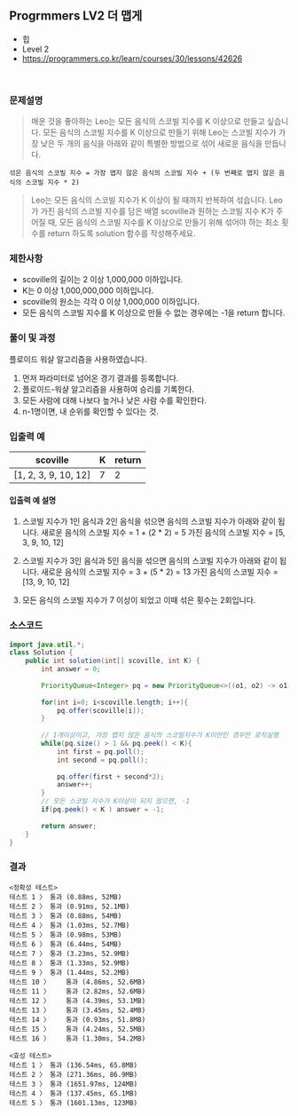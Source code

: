 ## Progrmmers LV2 더 맵게
- 힙
- Level 2
- https://programmers.co.kr/learn/courses/30/lessons/42626
<br>

### 문제설명

>매운 것을 좋아하는 Leo는 모든 음식의 스코빌 지수를 K 이상으로 만들고 싶습니다. 모든 음식의 스코빌 지수를 K 이상으로 만들기 위해 Leo는 스코빌 지수가 가장 낮은 두 개의 음식을 아래와 같이 특별한 방법으로 섞어 새로운 음식을 만듭니다.

```
섞은 음식의 스코빌 지수 = 가장 맵지 않은 음식의 스코빌 지수 + (두 번째로 맵지 않은 음식의 스코빌 지수 * 2)
```

> Leo는 모든 음식의 스코빌 지수가 K 이상이 될 때까지 반복하여 섞습니다.
Leo가 가진 음식의 스코빌 지수를 담은 배열 scoville과 원하는 스코빌 지수 K가 주어질 때, 모든 음식의 스코빌 지수를 K 이상으로 만들기 위해 섞어야 하는 최소 횟수를 return 하도록 solution 함수를 작성해주세요.

### 제한사항
- scoville의 길이는 2 이상 1,000,000 이하입니다.
- K는 0 이상 1,000,000,000 이하입니다.
- scoville의 원소는 각각 0 이상 1,000,000 이하입니다.
- 모든 음식의 스코빌 지수를 K 이상으로 만들 수 없는 경우에는 -1을 return 합니다.

### 풀이 및 과정
플로이드 워샬 알고리즘을 사용하였습니다.

1. 먼저 파라미터로 넘어온 경기 결과를 등록합니다.
2. 플로이드-워샬 알고리즘을 사용하여 승리를 기록한다.
3. 모든 사람에 대해 나보다 높거나 낮은 사람 수를 확인한다.
4. n-1명이면, 내 순위를 확인할 수 있다는 것.

### 입출력 예
|scoville|	K|	return|
|---|---|---|
|[1, 2, 3, 9, 10, 12]|	7|	2|

#### 입출력 예 설명
1. 스코빌 지수가 1인 음식과 2인 음식을 섞으면 음식의 스코빌 지수가 아래와 같이 됩니다.
새로운 음식의 스코빌 지수 = 1 + (2 * 2) = 5
가진 음식의 스코빌 지수 = [5, 3, 9, 10, 12]

2. 스코빌 지수가 3인 음식과 5인 음식을 섞으면 음식의 스코빌 지수가 아래와 같이 됩니다.
새로운 음식의 스코빌 지수 = 3 + (5 * 2) = 13
가진 음식의 스코빌 지수 = [13, 9, 10, 12]

3. 모든 음식의 스코빌 지수가 7 이상이 되었고 이때 섞은 횟수는 2회입니다.

### 소스코드
```java
import java.util.*;
class Solution {
    public int solution(int[] scoville, int K) {
        int answer = 0;
        
        PriorityQueue<Integer> pq = new PriorityQueue<>((o1, o2) -> o1-o2);
        
        for(int i=0; i<scoville.length; i++){
            pq.offer(scoville[i]);
        }
        
        // 1개이상이고, 가장 맵지 않은 음식의 스코빌지수가 K미만인 경우만 로직실행
        while(pq.size() > 1 && pq.peek() < K){
            int first = pq.poll();
            int second = pq.poll();
            
            pq.offer(first + second*2);
            answer++;
        }
        // 모든 스코빌 지수가 K이상이 되지 않으면, -1
        if(pq.peek() < K ) answer = -1;
        
        return answer;
    }
}
```

### 결과
```
<정확성 테스트>
테스트 1 〉	통과 (0.88ms, 52MB)
테스트 2 〉	통과 (0.91ms, 52.1MB)
테스트 3 〉	통과 (0.88ms, 54MB)
테스트 4 〉	통과 (1.03ms, 52.7MB)
테스트 5 〉	통과 (0.98ms, 53MB)
테스트 6 〉	통과 (6.44ms, 54MB)
테스트 7 〉	통과 (3.23ms, 52.9MB)
테스트 8 〉	통과 (1.33ms, 52.9MB)
테스트 9 〉	통과 (1.44ms, 52.2MB)
테스트 10 〉	통과 (4.86ms, 52.6MB)
테스트 11 〉	통과 (2.82ms, 52.6MB)
테스트 12 〉	통과 (4.39ms, 53.1MB)
테스트 13 〉	통과 (3.45ms, 52.4MB)
테스트 14 〉	통과 (0.93ms, 51.8MB)
테스트 15 〉	통과 (4.24ms, 52.5MB)
테스트 16 〉	통과 (1.30ms, 54.2MB)

<효성 테스트>
테스트 1 〉	통과 (136.54ms, 65.8MB)
테스트 2 〉	통과 (271.36ms, 86.9MB)
테스트 3 〉	통과 (1651.97ms, 124MB)
테스트 4 〉	통과 (137.45ms, 65.1MB)
테스트 5 〉	통과 (1601.13ms, 123MB)
```
